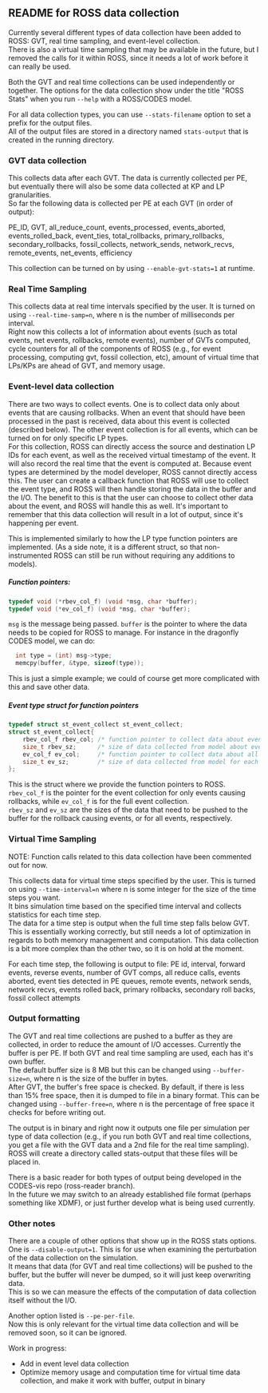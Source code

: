 ## README for ROSS data collection

Currently several different types of data collection have been added to ROSS: GVT, real time sampling, and event-level collection.  
There is also a virtual time sampling that may be available in the future, but I removed the calls
for it within ROSS, since it needs a lot of work before it can really be used. 

Both the GVT and real time collections can be used independently or together.  The options for 
the data collection show under the title "ROSS Stats" when you run `--help` with a ROSS/CODES model.

For all data collection types, you can use `--stats-filename` option to set a prefix for the output files.  
All of the output files are stored in a directory named `stats-output` that is created in the running directory.

### GVT data collection
This collects data after each GVT. The data is currently collected per PE, but eventually there 
will also be some data collected at KP and LP granularities.  
So far the following data is collected per PE at each GVT (in order of output):

PE_ID, GVT, all_reduce_count, events_processed, events_aborted, events_rolled_back, event_ties, total_rollbacks, 
primary_rollbacks, secondary_rollbacks, fossil_collects, network_sends, network_recvs, remote_events, net_events, efficiency

This collection can be turned on by using `--enable-gvt-stats=1` at runtime.

### Real Time Sampling
This collects data at real time intervals specified by the user.  It is turned on using 
`--real-time-samp=n`, where n is the number of milliseconds per interval.  
Right now this collects a lot of information about events (such as total events, net events, 
rollbacks, remote events), number of GVTs computed, cycle counters for all of the components 
of ROSS (e.g., for event processing, computing gvt, fossil collection, etc), 
amount of virtual time that LPs/KPs are ahead of GVT, and memory usage.  

### Event-level data collection
There are two ways to collect events.  One is to collect data only about events that are causing rollbacks.
When an event that should have been processed in the past is received, data about this event is collected (described below).  The other event collection is for all events, which can be turned on for only specific LP types.  
For this collection, ROSS can directly access the source and destination LP IDs for each event, as well as the 
received virtual timestamp of the event.  It will also record the real time that the event is computed at.
Because event types are determined by the model developer, ROSS cannot directly access this.
The user can create a callback function that ROSS will use to collect the event type, and ROSS will then handle storing
the data in the buffer and the I/O.  The benefit to this is that the user can choose to collect other data about the event,
and ROSS will handle this as well.  It's important to remember that this data collection will result in a lot of output, since it's happening per event.  

This is implemented similarly to how the LP type function pointers are implemented.  (As a side note, it is a different
struct, so that non-instrumented ROSS can still be run without requiring any additions to models).

##### Function pointers:
```C
typedef void (*rbev_col_f) (void *msg, char *buffer);
typedef void (*ev_col_f) (void *msg, char *buffer);
```
`msg` is the message being passed.  `buffer` is the pointer to where the data needs to be copied for ROSS to manage.
For instance in the dragonfly CODES model, we can do:
```C
  int type = (int) msg->type;
  memcpy(buffer, &type, sizeof(type));
```
This is just a simple example; we could of course get more complicated with this and save other data.

##### Event type struct for function pointers
```C
typedef struct st_event_collect st_event_collect;
struct st_event_collect{
    rbev_col_f rbev_col; /* function pointer to collect data about events causing rollbacks */
    size_t rbev_sz;      /* size of data collected from model about events causing rollbacks */
    ev_col_f ev_col;     /* function pointer to collect data about all events for given LP */
    size_t ev_sz;        /* size of data collected from model for each event */
};
```
This is the struct where we provide the function pointers to ROSS.  
`rbev_col_f` is the pointer for the event collection for only events causing rollbacks, while `ev_col_f` is for
the full event collection.  
`rbev_sz` and `ev_sz` are the sizes of the data that need to be pushed to the buffer for the rollback causing events, or for all events, respectively.

### Virtual Time Sampling
NOTE: Function calls related to this data collection have been commented out for now.

This collects data for virtual time steps specified by the user.  This is turned on using 
`--time-interval=n` where n is some integer for the size of the time steps you want.  
It bins simulation time based on the specified time interval and collects statistics for each time step.  
The data for a time step is output when the full time step falls below GVT. 
This is essentially working correctly, but still needs a lot of optimization in regards to both memory 
management and computation. This data collection is a bit more complex than the other two, 
so it is on hold at the moment.  

For each time step, the following is output to file:
PE id, interval, forward events, reverse events, number of GVT comps, all reduce calls, events aborted, 
event ties detected in PE queues, remote events, network sends, network recvs, events rolled back, 
primary rollbacks, secondary roll backs, fossil collect attempts

### Output formatting
The GVT and real time collections are pushed to a buffer as they are collected, in order to reduce 
the amount of I/O accesses.  Currently the buffer is per PE.  If both GVT and real time sampling
are used, each has it's own buffer.  
The default buffer size is 8 MB but this can be changed using `--buffer-size=n`, where n is the size 
of the buffer in bytes.  
After GVT, the buffer's free space is checked.  By default, if there is less than 15% free space, 
then it is dumped to file in a binary format.  This can be changed using `--buffer-free=n`, where n 
is the percentage of free space it checks for before writing out.  

The output is in binary and right now it outputs one file per simulation per type of data collection 
(e.g., if you run both GVT and real time collections, you get a file with the GVT data and a 2nd file
for the real time sampling). ROSS will create a directory called stats-output that these files will be
placed in.

There is a basic reader for both types of output being developed in the 
CODES-vis repo (ross-reader branch).  
In the future we may switch to an already established file format (perhaps something like XDMF), 
or just further develop what is being used currently.  

### Other notes
There are a couple of other options that show up in the ROSS stats options.
One is `--disable-output=1`.  This is for use when examining the perturbation of the data collection 
on the simulation.  
It means that data (for GVT and real time collections) will be pushed to the buffer, but the buffer 
will never be dumped, so it will just keep overwriting data.  
This is so we can measure the effects of the computation of data collection itself without the I/O.

Another option listed is `--pe-per-file`.  
Now this is only relevant for the virtual time data collection and will be removed soon, 
so it can be ignored.  

Work in progress:
- Add in event level data collection
- Optimize memory usage and computation time for virtual time data collection, and make it work with buffer, output in binary

